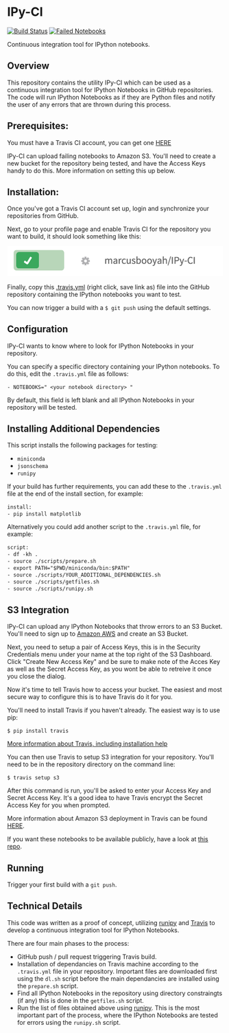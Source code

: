 # IPy-CI
[![Build Status](https://travis-ci.org/marcusbooyah/IPy-CI.svg?branch=master)](https://travis-ci.org/marcusbooyah/IPy-CI)   [![Failed Notebooks](https://img.shields.io/badge/failed-notebooks-lightgrey.svg)](http://testipy.s3.amazonaws.com/index.html)

Continuous integration tool for IPython notebooks.

## Overview
This repository contains the utility IPy-CI which can be used as a continuous integration tool for IPython Notebooks in GitHub repositories. The code will run IPython Notebooks as if they are Python files and notify the user of any errors that are thrown during this process.

## Prerequisites:
You must have a Travis CI account, you can get one [HERE](https://travis-ci.org)

IPy-CI can upload failing notebooks to Amazon S3. You'll need to create a new bucket for the repository being tested, and have the Access Keys handy to do this. More information on setting this up below.

## Installation:
Once you've got a Travis CI account set up, login and synchronize your repositories from GitHub.

Next, go to your profile page and enable Travis CI for the repository you want to build, it should look something like this:

![Travis sync enabled](https://raw.githubusercontent.com/marcusbooyah/IPy-CI/master/img/travis.png)

Finally, copy this [.travis.yml](https://raw.githubusercontent.com/marcusbooyah/IPy-CI/master/.travis.yml) (right click, save link as) file into the GitHub repository containing the IPython notebooks you want to test.

You can now trigger a build with a `$ git push` using the default settings.

## Configuration
 
IPy-CI wants to know where to look for IPython Notebooks in your repository.

You can specify a specific directory containing your IPython notebooks. To do this, edit the `.travis.yml` file as follows:

```
- NOTEBOOKS=" <your notebook directory> "
```

By default, this field is left blank and all IPython Notebooks in your repository will be tested.
## Installing Additional Dependencies
This script installs the following packages for testing:
  - `miniconda`
  - `jsonschema`
  - `runipy`

If your build has further requirements, you can add these to the `.travis.yml` file at the end of the install section, for example:

```
install:
- pip install matplotlib
```

Alternatively you could add another script to the `.travis.yml` file, for example:

```
script:
- df -kh .
- source ./scripts/prepare.sh
- export PATH="$PWD/miniconda/bin:$PATH"
- source ./scripts/YOUR_ADDITIONAL_DEPENDENCIES.sh
- source ./scripts/getfiles.sh
- source ./scripts/runipy.sh
```

## S3 Integration
 IPy-CI can upload any IPython Notebooks that throw errors to an S3 Bucket. You'll need to sign up to [Amazon AWS](aws.amazon.com/free) and create an S3 Bucket. 
 
 Next, you need to setup a pair of Access Keys, this is in the Security Credentials menu under your name at the top right of the S3 Dashboard. Click "Create New Access Key" and be sure to make note of the Acces Key as well as the Secret Access Key, as you wont be able to retreive it once you close the dialog.
 
 Now it's time to tell Travis how to access your bucket. The easiest and most secure way to configure this is to have Travis do it for you.

 You'll need to install Travis if you haven't already. The easiest way is to use pip:
 
 ```
 $ pip install travis
 ```
 
 [More information about Travis, including installation help](https://github.com/travis-ci/travis.rb#mac-os-x-via-homebrew)

 You can then use Travis to setup S3 integration for your repository. You'll need to be in the repository directory on the command line:

```
$ travis setup s3
```

After this command is run, you'll be asked to enter your Access Key and Secret Access Key. It's a good idea to have Travis encrypt the Secret Access Key for you when prompted.

More information about Amazon S3 deployment in Travis can be found [HERE](http://docs.travis-ci.com/user/deployment/s3/).

If you want these notebooks to be available publicly, have a look at [this repo](https://github.com/marcusbooyah/s3-bucket-listing).


## Running
Trigger your first build with a `git push`.

## Technical Details
This code was written as a proof of concept, utilizing [runipy](https://github.com/paulgb/runipy) and [Travis](https://travis-ci.org/) to develop a continuous integration tool for IPython Notebooks.

There are four main phases to the process:
 - GitHub push / pull request triggering Travis build.
 - Installation of dependancies on Travis machine according to the `.travis.yml` file in your repository. Important files are downloaded first using the `dl.sh` script before the main dependancies are installed using the `prepare.sh` script.
 - Find all IPython Notebooks in the repository using directory constraingts (if any) this is done in the `getfiles.sh` script.
 - Run the list of files obtained above using [runipy](https://github.com/paulgb/runipy). This is the most important part of the process, where the IPython Notebooks are tested for errors using the `runipy.sh` script.
